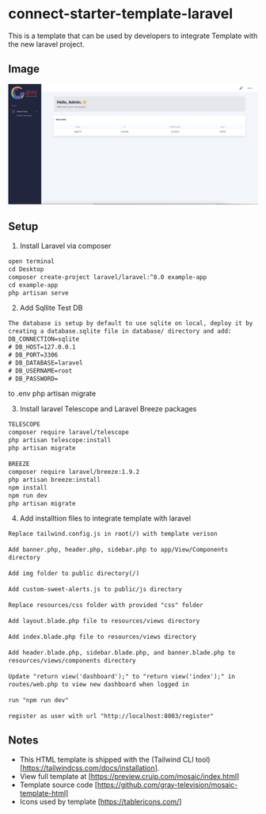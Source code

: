 # connect-starter-template-laravel

This is a template that can be used by developers to integrate Template with the new laravel project.

## Image
![Alt text](/mosaic/img/template.png?raw=true)


## Setup

1. Install Laravel via composer
```
open terminal 
cd Desktop
composer create-project laravel/laravel:^8.0 example-app
cd example-app
php artisan serve

```

2. Add Sqllite Test DB
```
The database is setup by default to use sqlite on local, deploy it by creating a database.sqlite file in database/ directory and add:
DB_CONNECTION=sqlite
# DB_HOST=127.0.0.1
# DB_PORT=3306
# DB_DATABASE=laravel
# DB_USERNAME=root
# DB_PASSWORD=
```
to .env
php artisan migrate

3. Install laravel Telescope and Laravel Breeze packages
```
TELESCOPE
composer require laravel/telescope
php artisan telescope:install
php artisan migrate

BREEZE
composer require laravel/breeze:1.9.2
php artisan breeze:install
npm install
npm run dev
php artisan migrate

```

4. Add installtion files to integrate template with laravel

```
Replace tailwind.config.js in root(/) with template verison

Add banner.php, header.php, sidebar.php to app/View/Components directory

Add img folder to public directory(/)

Add custom-sweet-alerts.js to public/js directory 

Replace resources/css folder with provided "css" folder

Add layout.blade.php file to resources/views directory

Add index.blade.php file to resources/views directory

Add header.blade.php, sidebar.blade.php, and banner.blade.php to resources/views/components directory

Update "return view('dashboard');" to "return view('index');" in routes/web.php to view new dashboard when logged in

run "npm run dev"

register as user with url "http://localhost:8003/register"

```
## Notes
* This HTML template is shipped with the (Tailwind CLI tool)[https://tailwindcss.com/docs/installation].
* View full template at [https://preview.cruip.com/mosaic/index.html]
* Template source code [https://github.com/gray-television/mosaic-template-html]
* Icons used by template [https://tablericons.com/]
